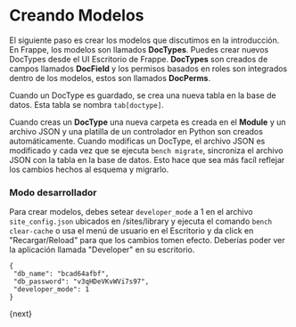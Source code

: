 <!-- add-breadcrumbs -->
# Creando Modelos

El siguiente paso es crear los modelos que discutimos en la introducción. En Frappe, los modelos son llamados **DocTypes**. Puedes crear nuevos DocTypes desde el UI Escritorio de Frappe.  **DocTypes** son creados de campos llamados **DocField** y los permisos basados en roles son integrados dentro de los modelos, estos son llamados **DocPerms**.

Cuando un DocType es guardado, se crea una nueva tabla en la base de datos. Esta tabla se nombra `tab[doctype]`.

Cuando creas un **DocType** una nueva carpeta es creada en el **Module** y un archivo JSON y una platilla de un controlador en Python son creados automáticamente. Cuando modificas un DocType, el archivo JSON es modificado y cada vez que se ejecuta `bench migrate`, sincroniza el archivo JSON con la tabla en la base de datos. Esto hace que sea más facíl reflejar los cambios hechos al esquema y migrarlo.

### Modo desarrollador

Para crear modelos, debes setear `developer_mode` a 1 en el archivo `site_config.json` ubicados en /sites/library y ejecuta el comando `bench clear-cache` o usa el menú de usuario en el Escritorio y da click en "Recargar/Reload" para que los cambios tomen efecto. Deberías poder ver la aplicación llamada "Developer" en su escritorio.

	{
	 "db_name": "bcad64afbf",
	 "db_password": "v3qHDeVKvWVi7s97",
	 "developer_mode": 1
	}

{next}
